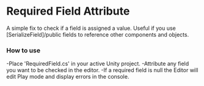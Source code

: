 # Required Field Attribute
A simple fix to check if a field is assigned a value.
Useful if you use [SerializeField]/public fields to reference other components and objects.

### How to use
-Place 'RequiredField.cs' in your active Unity project.
-Attribute any field you want to be checked in the editor.
-If a required field is null the Editor will edit Play mode and display errors in the console.
